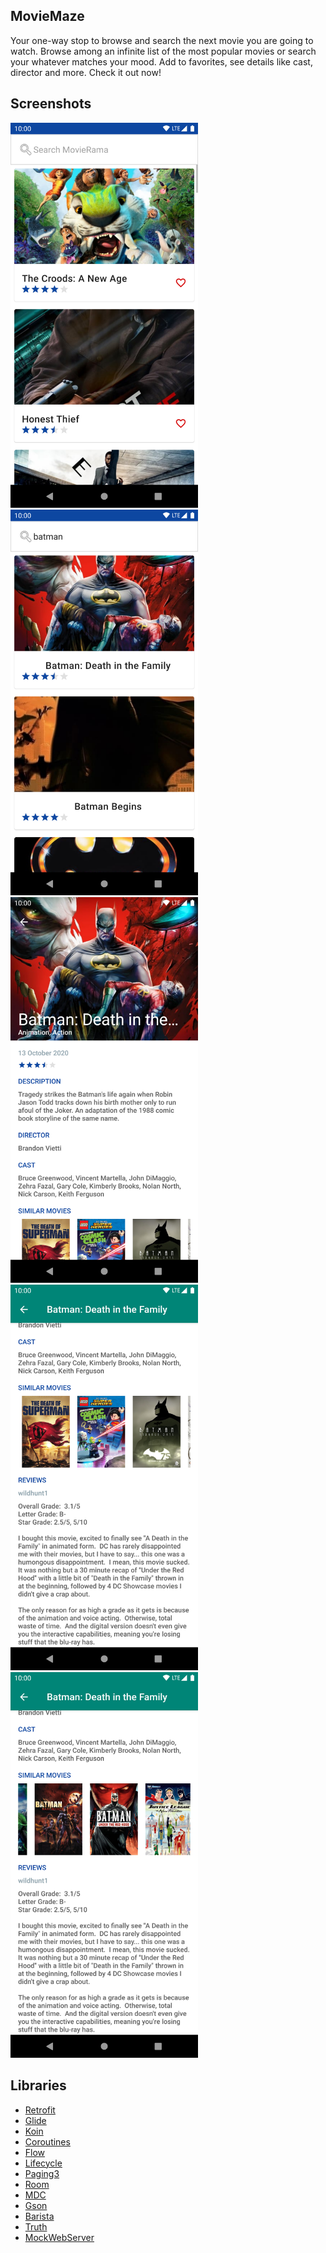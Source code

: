 ## MovieMaze

Your one-way stop to browse and search the next movie you are going to watch.
Browse among an infinite list of the most popular movies or search your whatever matches your mood.
Add to favorites, see details like cast, director and more. Check it out now!

## Screenshots

<img src="https://github.com/Charis1331/MovieMaze/blob/main/screenshots/s1.png" width="300"> <img src="https://github.com/Charis1331/MovieMaze/blob/main/screenshots/s2.png" width="300"> <img src="https://github.com/Charis1331/MovieMaze/blob/main/screenshots/s3.png" width="300"> <img src="https://github.com/Charis1331/MovieMaze/blob/main/screenshots/s4.png" width="300"> <img src="https://github.com/Charis1331/MovieMaze/blob/main/screenshots/s5.png" width="300">

## Libraries

* [Retrofit](https://github.com/square/retrofit)
* [Glide](https://github.com/bumptech/glide)
* [Koin](https://github.com/InsertKoinIO/koin)
* [Coroutines](https://github.com/Kotlin/kotlinx.coroutines)
* [Flow](https://kotlinlang.org/docs/reference/coroutines/flow.html)
* [Lifecycle](https://developer.android.com/jetpack/androidx/releases/lifecycle)
* [Paging3](https://developer.android.com/jetpack/androidx/releases/paging)
* [Room](https://developer.android.com/jetpack/androidx/releases/room)
* [MDC](https://github.com/material-components/material-components-android)
* [Gson](https://github.com/google/gson)
* [Barista](https://github.com/AdevintaSpain/Barista)
* [Truth](https://truth.dev/)
* [MockWebServer](https://github.com/square/okhttp/tree/master/mockwebserver)